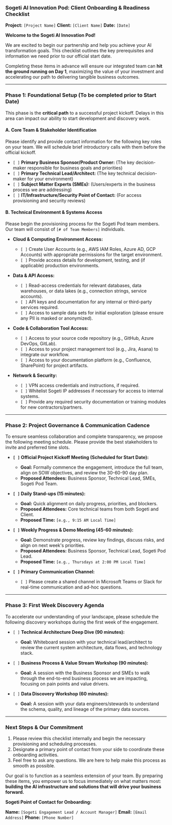 ### **Sogeti AI Innovation Pod: Client Onboarding & Readiness Checklist**

**Project:** `[Project Name]`
**Client:** `[Client Name]`
**Date:** `[Date]`

**Welcome to the Sogeti AI Innovation Pod!**

We are excited to begin our partnership and help you achieve your AI transformation goals. This checklist outlines the key prerequisites and information we need prior to our official start date.

Completing these items in advance will ensure our integrated team can **hit the ground running on Day 1**, maximizing the value of your investment and accelerating our path to delivering tangible business outcomes.

---

### **Phase 1: Foundational Setup (To be completed prior to Start Date)**

This phase is the **critical path** to a successful project kickoff. Delays in this area can impact our ability to start development and discovery work.

#### **A. Core Team & Stakeholder Identification**

Please identify and provide contact information for the following key roles on your team. We will schedule brief introductory calls with them before the official kickoff.

* `[ ]` **Primary Business Sponsor/Product Owner:** (The key decision-maker responsible for business goals and priorities)
* `[ ]` **Primary Technical Lead/Architect:** (The key technical decision-maker for your environment)
* `[ ]` **Subject Matter Experts (SMEs):** (Users/experts in the business process we are addressing)
* `[ ]` **IT/Infrastructure/Security Point of Contact:** (For access provisioning and security reviews)

#### **B. Technical Environment & Systems Access**

Please begin the provisioning process for the Sogeti Pod team members. Our team will consist of `[# of Team Members]` individuals.

* **Cloud & Computing Environment Access:**
    * `[ ]` Create User Accounts (e.g., AWS IAM Roles, Azure AD, GCP Accounts) with appropriate permissions for the target environment.
    * `[ ]` Provide access details for development, testing, and (if applicable) production environments.

* **Data & API Access:**
    * `[ ]` Read-access credentials for relevant databases, data warehouses, or data lakes (e.g., connection strings, service accounts).
    * `[ ]` API keys and documentation for any internal or third-party services required.
    * `[ ]` Access to sample data sets for initial exploration (please ensure any PII is masked or anonymized).

* **Code & Collaboration Tool Access:**
    * `[ ]` Access to your source code repository (e.g., GitHub, Azure DevOps, GitLab).
    * `[ ]` Access to your project management tool (e.g., Jira, Asana) to integrate our workflow.
    * `[ ]` Access to your documentation platform (e.g., Confluence, SharePoint) for project artifacts.

* **Network & Security:**
    * `[ ]` VPN access credentials and instructions, if required.
    * `[ ]` Whitelist Sogeti IP addresses if necessary for access to internal systems.
    * `[ ]` Provide any required security documentation or training modules for new contractors/partners.

---

### **Phase 2: Project Governance & Communication Cadence**

To ensure seamless collaboration and complete transparency, we propose the following meeting schedule. Please provide the best stakeholders to invite and preferred time slots.

* **`[ ]` Official Project Kickoff Meeting (Scheduled for Start Date):**
    * **Goal:** Formally commence the engagement, introduce the full team, align on SOW objectives, and review the 30-60-90 day plan.
    * **Proposed Attendees:** Business Sponsor, Technical Lead, SMEs, Sogeti Pod Team.

* **`[ ]` Daily Stand-ups (15 minutes):**
    * **Goal:** Quick alignment on daily progress, priorities, and blockers.
    * **Proposed Attendees:** Core technical teams from both Sogeti and Client.
    * **Proposed Time:** `[e.g., 9:15 AM Local Time]`

* **`[ ]` Weekly Progress & Demo Meeting (45-60 minutes):**
    * **Goal:** Demonstrate progress, review key findings, discuss risks, and align on next week's priorities.
    * **Proposed Attendees:** Business Sponsor, Technical Lead, Sogeti Pod Lead.
    * **Proposed Time:** `[e.g., Thursdays at 2:00 PM Local Time]`

* **`[ ]` Primary Communication Channel:**
    * `[ ]` Please create a shared channel in Microsoft Teams or Slack for real-time communication and ad-hoc questions.

---

### **Phase 3: First Week Discovery Agenda**

To accelerate our understanding of your landscape, please schedule the following discovery workshops during the first week of the engagement.

* `[ ]` **Technical Architecture Deep Dive (90 minutes):**
    * **Goal:** Whiteboard session with your technical lead/architect to review the current system architecture, data flows, and technology stack.

* `[ ]` **Business Process & Value Stream Workshop (90 minutes):**
    * **Goal:** A session with the Business Sponsor and SMEs to walk through the end-to-end business process we are impacting, focusing on pain points and value drivers.

* `[ ]` **Data Discovery Workshop (60 minutes):**
    * **Goal:** A session with your data engineers/stewards to understand the schema, quality, and lineage of the primary data sources.

---

### **Next Steps & Our Commitment**

1.  Please review this checklist internally and begin the necessary provisioning and scheduling processes.
2.  Designate a primary point of contact from your side to coordinate these onboarding activities.
3.  Feel free to ask any questions. We are here to help make this process as smooth as possible.

Our goal is to function as a seamless extension of your team. By preparing these items, you empower us to focus immediately on what matters most: **building the AI infrastructure and solutions that will drive your business forward.**

**Sogeti Point of Contact for Onboarding:**

**Name:** `[Sogeti Engagement Lead / Account Manager]`
**Email:** `[Email Address]`
**Phone:** `[Phone Number]`
